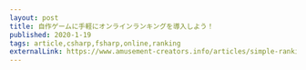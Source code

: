 ```yaml
---
layout: post
title: 自作ゲームに手軽にオンラインランキングを導入しよう！
published: 2020-1-19
tags: article,csharp,fsharp,online,ranking
externalLink: https://www.amusement-creators.info/articles/simple-rankings-server/
---
```

